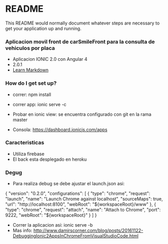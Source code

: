 # README #

This README would normally document whatever steps are necessary to get your application up and running.

### Aplicacion movil front de carSmileFront para la consulta de vehiculos por placa  ###

* Aplicacion IONIC 2.0 con Angular 4
* 2.0.1
* [Learn Markdown](https://bitbucket.org/tutorials/markdowndemo)

### How do I get set up? ###

* correr: npm install

* correr app: ionic serve -c

* Probar en ionic view: se encuentra configurado con git en la rama master
* Consola: https://dashboard.ionicjs.com/apps


### Caracteristicas
* Utiliza firebase
* El back esta desplegado en heroku


### Degug
* Para realiza debug se debe ajustar el launch.json asi:

{
    "version": "0.2.0",
    "configurations": [
        {
            "type": "chrome",
            "request": "launch",
            "name": "Launch Chrome against localhost",
            "sourceMaps": true,
            "url": "http://localhost:8100",
            "webRoot": "${workspaceRoot}/www"
        },
        {
            "type": "chrome",
            "request": "attach",
            "name": "Attach to Chrome",
            "port": 9222,
            "webRoot": "${workspaceRoot}"
        }
    ]
}

* Correr la aplicacion asi: ionic serve -b
* Mas info: http://www.damirscorner.com/blog/posts/20161122-DebuggingIonic2AppsInChromeFromVisualStudioCode.html